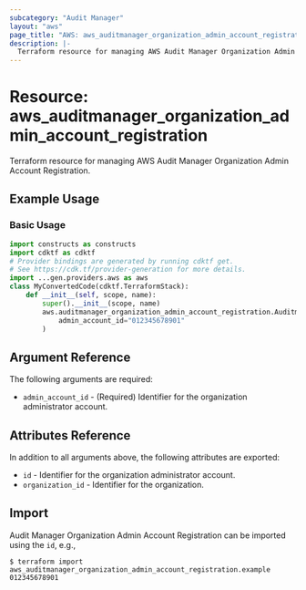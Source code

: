 ```yaml
---
subcategory: "Audit Manager"
layout: "aws"
page_title: "AWS: aws_auditmanager_organization_admin_account_registration"
description: |-
  Terraform resource for managing AWS Audit Manager Organization Admin Account Registration.
---
```


# Resource: aws_auditmanager_organization_admin_account_registration

Terraform resource for managing AWS Audit Manager Organization Admin Account Registration.

## Example Usage

### Basic Usage

```python
import constructs as constructs
import cdktf as cdktf
# Provider bindings are generated by running cdktf get.
# See https://cdk.tf/provider-generation for more details.
import ...gen.providers.aws as aws
class MyConvertedCode(cdktf.TerraformStack):
    def __init__(self, scope, name):
        super().__init__(scope, name)
        aws.auditmanager_organization_admin_account_registration.AuditmanagerOrganizationAdminAccountRegistration(self, "example",
            admin_account_id="012345678901"
        )
```

## Argument Reference

The following arguments are required:

* `admin_account_id` - (Required) Identifier for the organization administrator account.

## Attributes Reference

In addition to all arguments above, the following attributes are exported:

* `id` - Identifier for the organization administrator account.
* `organization_id` - Identifier for the organization.

## Import

Audit Manager Organization Admin Account Registration can be imported using the `id`, e.g.,

```
$ terraform import aws_auditmanager_organization_admin_account_registration.example 012345678901 
```

<!-- cache-key: cdktf-0.17.0-pre.15 input-d21769b331a0b87745d7b91c697c82bb45a13d1a3b41626c5210c53492c4455c -->